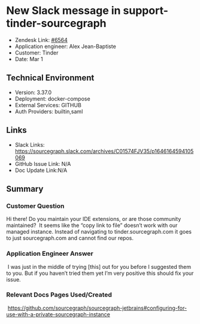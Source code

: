 ​
​
# New Slack message in support-tinder-sourcegraph <!-- Ticket Title  Hint: include keywords to make it searchable -->

- Zendesk Link: [#6564](https://sourcegraph.zendesk.com/agent/tickets/6564)
- Application engineer: Alex Jean-Baptiste
- Customer: Tinder <!-- Redact if this contains personally identifying information -->
- Date: Mar 1

<!-- Data populated from integration, speak to Ben Gordon or Michael Bali if not working -->
<!-- During Internal team trial, fill missing data manually (we are waiting for all data to sync) -->

## Technical Environment
- Version: 3.37.0​
- Deployment: docker-compose
- External Services: GITHUB
- Auth Providers: builtin,saml


## Links
<!-- Data for application engineer manual entry -->
- Slack Links: https://sourcegraph.slack.com/archives/C01574FJV35/p1646164594105069
- GitHub Issue Link: N/A
- Doc Update Link:N/A
​
## Summary
### Customer Question
​Hi there! Do you maintain your IDE extensions, or are those community maintained?
​
​It seems like the “copy link to file” doesn’t work with our managed instance. Instead of navigating to tinder.sourcegraph.com it goes to just sourcegraph.com and cannot find our repos.

### Application Engineer Answer
​
I was just in the middle of trying [this] out for you before I suggested them to you. But if you haven’t tried them yet I’m very positive this should fix your issue.
​
​

### Relevant Docs Pages Used/Created
​
https://github.com/sourcegraph/sourcegraph-jetbrains#configuring-for-use-with-a-private-sourcegraph-instance

<!-- Once complete, upload a copy to https://github.com/sourcegraph/support-tools-internal/tree/main/resolved-tickets as a .md file -->
<!-- Name the file 6564.md -->
